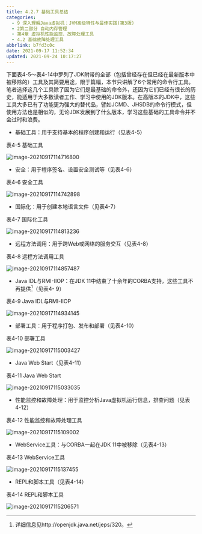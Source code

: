 ```yaml
---
title: 4.2.7 基础工具总结
categories: 
  - 9 深入理解Java虛拟机：JVM高级特性与最佳实践(第3版)
  - 2第二部分 自动内存管理
  - 第4章 虚拟机性能监控、故障处理工具
  - 4.2 基础故障处理工具
abbrlink: b7fd3c0c
date: 2021-09-17 11:52:34
updated: 2021-09-24 10:17:27
---
```

下面表4-5～表4-14中罗列了JDK附带的全部（包括曾经存在但已经在最新版本中被移除的）工具及其简要用途，限于篇幅，本节只讲解了6个常用的命令行工具。笔者选择这几个工具除了因为它们是最基础的命令外，还因为它们已经有很长的历史，能适用于大多数读者工作、学习中使用的JDK版本。在高版本的JDK中，这些工具大多已有了功能更为强大的替代品，譬如JCMD、JHSDB的命令行模式，但使用方法也是相似的，无论JDK发展到了什么版本，学习这些基础的工具命令并不会过时和浪费。

- 基础工具：用于支持基本的程序创建和运行（见表4-5）

表4-5 基础工具

![image-20210917114716800](https://gitee.com/XiaoLan223/images/raw/master/Blog/Sum/20210917114716.png)

- 安全：用于程序签名、设置安全测试等（见表4-6）

表4-6 安全工具

![image-20210917114742898](https://gitee.com/XiaoLan223/images/raw/master/Blog/Sum/20210917114743.png)

- 国际化：用于创建本地语言文件（见表4-7）

表4-7 国际化工具

![image-20210917114813236](https://gitee.com/XiaoLan223/images/raw/master/Blog/Sum/20210917114813.png)

- 远程方法调用：用于跨Web或网络的服务交互（见表4-8）

表4-8 远程方法调用工具

![image-20210917114857487](https://gitee.com/XiaoLan223/images/raw/master/Blog/Sum/20210917114857.png)

- Java IDL与RMI-IIOP：在JDK 11中结束了十余年的CORBA支持，这些工具不再提供[^1]（见表4- 9）

表4-9 Java IDL与RMI-IIOP

![image-20210917114934145](https://gitee.com/XiaoLan223/images/raw/master/Blog/Sum/20210917114934.png)

- 部署工具：用于程序打包、发布和部署（见表4-10）


表4-10 部署工具

![image-20210917115003427](https://gitee.com/XiaoLan223/images/raw/master/Blog/Sum/20210917115003.png)

- Java Web Start（见表4-11）

表4-11 Java Web Start

![image-20210917115033035](https://gitee.com/XiaoLan223/images/raw/master/Blog/Sum/20210917115033.png)

- 性能监控和故障处理：用于监控分析Java虚拟机运行信息，排查问题（见表4-12）

表4-12 性能监控和故障处理工具

![image-20210917115109002](https://gitee.com/XiaoLan223/images/raw/master/Blog/Sum/20210917115109.png)

- WebService工具：与CORBA一起在JDK 11中被移除（见表4-13）

表4-13 WebService工具

![image-20210917115137455](https://gitee.com/XiaoLan223/images/raw/master/Blog/Sum/20210917115137.png)

- REPL和脚本工具（见表4-14）

表4-14 REPL和脚本工具

![image-20210917115206571](https://gitee.com/XiaoLan223/images/raw/master/Blog/Sum/20210917115206.png)


[^1]: 详细信息见http://openjdk.java.net/jeps/320。
